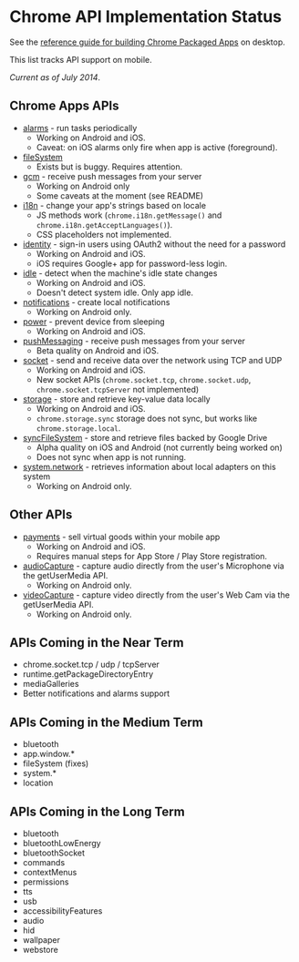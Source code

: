 # Chrome API Implementation Status

See the [reference guide for building Chrome Packaged Apps](http://developer.chrome.com/apps/about_apps.html) on desktop.

This list tracks API support on mobile.

_Current as of July 2014_.

## Chrome Apps APIs


* [alarms](https://github.com/MobileChromeApps/mobile-chrome-apps/tree/master/chrome-cordova/plugins/chrome.alarms) - run tasks periodically
    * Working on Android and iOS.
    * Caveat: on iOS alarms only fire when app is active (foreground).
* [fileSystem](https://github.com/MobileChromeApps/mobile-chrome-apps/tree/master/chrome-cordova/plugins/chrome.fileSystem)
    * Exists but is buggy. Requires attention.
* [gcm](https://github.com/MobileChromeApps/mobile-chrome-apps/tree/master/chrome-cordova/plugins/chrome.gcm) - receive push messages from your server
    * Working on Android only
    * Some caveats at the moment (see README)
* [i18n](https://github.com/MobileChromeApps/mobile-chrome-apps/tree/master/chrome-cordova/plugins/chrome.i18n) - change your app's strings based on locale
    * JS methods work (`chrome.i18n.getMessage()` and `chrome.i18n.getAcceptLanguages()`).
    * CSS placeholders not implemented.
* [identity](https://github.com/MobileChromeApps/mobile-chrome-apps/tree/master/chrome-cordova/plugins/chrome.identity) -  sign-in users using OAuth2 without the need for a password
    * Working on Android and iOS.
    * iOS requires Google+ app for password-less login.
* [idle](https://github.com/MobileChromeApps/mobile-chrome-apps/tree/master/chrome-cordova/plugins/chrome.idle) - detect when the machine's idle state changes
    * Working on Android and iOS.
    * Doesn't detect system idle. Only app idle.
* [notifications](https://github.com/MobileChromeApps/mobile-chrome-apps/tree/master/chrome-cordova/plugins/chrome.notifications) - create local notifications
    * Working on Android only.
* [power](https://github.com/MobileChromeApps/mobile-chrome-apps/tree/master/chrome-cordova/plugins/chrome.power) - prevent device from sleeping
    * Working on Android and iOS.
* [pushMessaging](https://github.com/MobileChromeApps/mobile-chrome-apps/tree/master/chrome-cordova/plugins/chrome.pushMessaging) - receive push messages from your server
    * Beta quality on Android and iOS.
* [socket](https://github.com/MobileChromeApps/mobile-chrome-apps/tree/master/chrome-cordova/plugins/chrome.socket) - send and receive data over the network using TCP and UDP
    * Working on Android and iOS.
    * New socket APIs (`chrome.socket.tcp`, `chrome.socket.udp`, `chrome.socket.tcpServer` not implemented)
* [storage](https://github.com/MobileChromeApps/mobile-chrome-apps/tree/master/chrome-cordova/plugins/chrome.storage) - store and retrieve key-value data locally
    * Working on Android and iOS.
    * `chrome.storage.sync` storage does not sync, but works like `chrome.storage.local`.
* [syncFileSystem](https://github.com/MobileChromeApps/mobile-chrome-apps/tree/master/chrome-cordova/plugins/chrome.syncFileSystem) - store and retrieve files backed by Google Drive
    * Alpha quality on iOS and Android (not currently being worked on)
    * Does not sync when app is not running.
* [system.network](https://github.com/MobileChromeApps/mobile-chrome-apps/tree/master/chrome-cordova/plugins/chrome.system.network) - retrieves information about local adapters on this system
    * Working on Android only.

## Other APIs

* [payments](https://github.com/MobileChromeApps/mobile-chrome-apps/blob/master/chrome-cordova/plugins/google.payments) - sell virtual goods within your mobile app
    * Working on Android and iOS.
    * Requires manual steps for App Store / Play Store registration.
* [audioCapture](https://github.com/MobileChromeApps/mobile-chrome-apps/tree/master/chrome-cordova/plugins/chrome.audioCapture) - capture audio directly from the user's Microphone via the getUserMedia API.
    * Working on Android only.
* [videoCapture](https://github.com/MobileChromeApps/mobile-chrome-apps/tree/master/chrome-cordova/plugins/chrome.videoCapture) - capture video directly from the user's Web Cam via the getUserMedia API.
    * Working on Android only.

## APIs Coming in the Near Term
* chrome.socket.tcp / udp / tcpServer
* runtime.getPackageDirectoryEntry
* mediaGalleries
* Better notifications and alarms support

## APIs Coming in the Medium Term
* bluetooth
* app.window.*
* fileSystem (fixes)
* system.*
* location

## APIs Coming in the Long Term
* bluetooth
* bluetoothLowEnergy
* bluetoothSocket
* commands
* contextMenus
* permissions
* tts
* usb
* accessibilityFeatures
* audio
* hid
* wallpaper
* webstore

